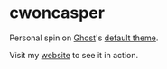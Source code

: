 # cwoncasper

Personal spin on [Ghost](http://github.com/tryghost/ghost/)'s [default theme](https://github.com/tryghost/casper).

Visit my [website](https://chriswatson.io) to see it in action.
